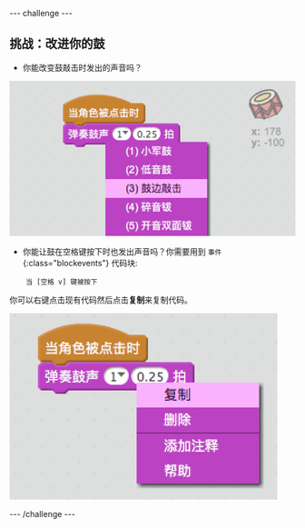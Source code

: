 --- challenge ---

## 挑战：改进你的鼓

+ 你能改变鼓敲击时发出的声音吗？

![截屏](images/band-drum-sound.png)

+ 你能让鼓在空格键按下时也发出声音吗？你需要用到 `事件`{:class="blockevents"} 代码块:

```blocks
    当 [空格 v] 键被按下
```

你可以右键点击现有代码然后点击**复制**来复制代码。

![截屏](images/band-duplicate-code.png)

--- /challenge ---
